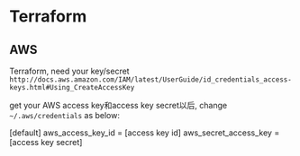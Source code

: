 # Terraform

## AWS
Terraform, need your key/secret
`http://docs.aws.amazon.com/IAM/latest/UserGuide/id_credentials_access-keys.html#Using_CreateAccessKey`

get your AWS access key和access key secret以后, change `~/.aws/credentials` as below:

[default]
aws_access_key_id = [access key id]
aws_secret_access_key = [access key secret]
